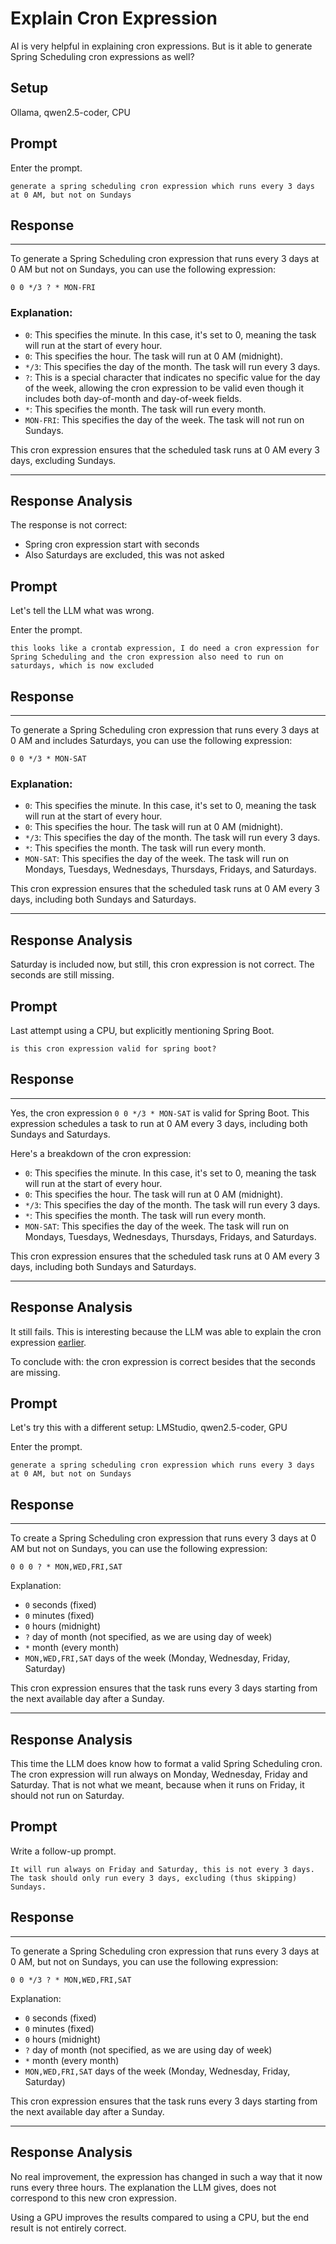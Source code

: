 # Explain Cron Expression

AI is very helpful in explaining cron expressions. But is it able to generate Spring Scheduling cron expressions as well?

## Setup
Ollama, qwen2.5-coder, CPU

## Prompt
Enter the prompt.
```text
generate a spring scheduling cron expression which runs every 3 days at 0 AM, but not on Sundays
```

## Response

---

To generate a Spring Scheduling cron expression that runs every 3 days at 0 AM but not on Sundays, you can use the following expression:

```cron
0 0 */3 ? * MON-FRI
```

### Explanation:
- `0`: This specifies the minute. In this case, it's set to 0, meaning the task will run at the start of every hour.
- `0`: This specifies the hour. The task will run at 0 AM (midnight).
- `*/3`: This specifies the day of the month. The task will run every 3 days.
- `?`: This is a special character that indicates no specific value for the day of the week, allowing the cron expression to be valid even though it includes both day-of-month and day-of-week fields.
- `*`: This specifies the month. The task will run every month.
- `MON-FRI`: This specifies the day of the week. The task will not run on Sundays.

This cron expression ensures that the scheduled task runs at 0 AM every 3 days, excluding Sundays.

---

## Response Analysis
The response is not correct:
* Spring cron expression start with seconds
* Also Saturdays are excluded, this was not asked

## Prompt
Let's tell the LLM what was wrong.

Enter the prompt.
```text
this looks like a crontab expression, I do need a cron expression for Spring Scheduling and the cron expression also need to run on saturdays, which is now excluded
```

## Response

---

To generate a Spring Scheduling cron expression that runs every 3 days at 0 AM and includes Saturdays, you can use the following expression:

```cron
0 0 */3 * MON-SAT
```

### Explanation:
- `0`: This specifies the minute. In this case, it's set to 0, meaning the task will run at the start of every hour.
- `0`: This specifies the hour. The task will run at 0 AM (midnight).
- `*/3`: This specifies the day of the month. The task will run every 3 days.
- `*`: This specifies the month. The task will run every month.
- `MON-SAT`: This specifies the day of the week. The task will run on Mondays, Tuesdays, Wednesdays, Thursdays, Fridays, and Saturdays.

This cron expression ensures that the scheduled task runs at 0 AM every 3 days, including both Sundays and Saturdays.

---

## Response Analysis
Saturday is included now, but still, this cron expression is not correct. The seconds are still missing.

## Prompt
Last attempt using a CPU, but explicitly mentioning Spring Boot.

```text
is this cron expression valid for spring boot?
```

## Response

---

Yes, the cron expression `0 0 */3 * MON-SAT` is valid for Spring Boot. This expression schedules a task to run at 0 AM every 3 days, including both Sundays and Saturdays.

Here's a breakdown of the cron expression:

- `0`: This specifies the minute. In this case, it's set to 0, meaning the task will run at the start of every hour.
- `0`: This specifies the hour. The task will run at 0 AM (midnight).
- `*/3`: This specifies the day of the month. The task will run every 3 days.
- `*`: This specifies the month. The task will run every month.
- `MON-SAT`: This specifies the day of the week. The task will run on Mondays, Tuesdays, Wednesdays, Thursdays, Fridays, and Saturdays.

This cron expression ensures that the scheduled task runs at 0 AM every 3 days, including both Sundays and Saturdays.

---

## Response Analysis
It still fails. This is interesting because the LLM was able to explain the cron expression [earlier](../explain-cron/README.md).

To conclude with: the cron expression is correct besides that the seconds are missing.

## Prompt
Let's try this with a different setup: LMStudio, qwen2.5-coder, GPU

Enter the prompt.
```text
generate a spring scheduling cron expression which runs every 3 days at 0 AM, but not on Sundays
```

## Response

---

To create a Spring Scheduling cron expression that runs every 3 days at 0 AM but not on Sundays, you can use the following expression:

```cron
0 0 0 ? * MON,WED,FRI,SAT
```

Explanation:
- `0` seconds (fixed)
- `0` minutes (fixed)
- `0` hours (midnight)
- `?` day of month (not specified, as we are using day of week)
- `*` month (every month)
- `MON,WED,FRI,SAT` days of the week (Monday, Wednesday, Friday, Saturday)

This cron expression ensures that the task runs every 3 days starting from the next available day after a Sunday.

---

## Response Analysis
This time the LLM does know how to format a valid Spring Scheduling cron. The cron expression will run always on Monday, Wednesday, Friday and Saturday. That is not what we meant, because when it runs on Friday, it should not run on Saturday.

## Prompt
Write a follow-up prompt.
```text
It will run always on Friday and Saturday, this is not every 3 days. The task should only run every 3 days, excluding (thus skipping) Sundays.
```

## Response

---

To generate a Spring Scheduling cron expression that runs every 3 days at 0 AM, but not on Sundays, you can use the following expression:

```cron
0 0 */3 ? * MON,WED,FRI,SAT
```

Explanation:
- `0` seconds (fixed)
- `0` minutes (fixed)
- `0` hours (midnight)
- `?` day of month (not specified, as we are using day of week)
- `*` month (every month)
- `MON,WED,FRI,SAT` days of the week (Monday, Wednesday, Friday, Saturday)

This cron expression ensures that the task runs every 3 days starting from the next available day after a Sunday.

---

## Response Analysis
No real improvement, the expression has changed in such a way that it now runs every three hours. The explanation the LLM gives, does not correspond to this new cron expression.

Using a GPU improves the results compared to using a CPU, but the end result is not entirely correct.